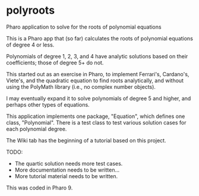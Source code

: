 # polyroots
Pharo application to solve for the roots of polynomial equations

This is a Pharo app that (so far) calculates the roots of polynomial equations 
of degree 4 or less.  

Polynomials of degree 1, 2, 3, and 4 have analytic solutions based on their 
coefficients; those of degree 5+ do not.

This started out as an exercise in Pharo, to implement Ferrari's, Cardano's, 
Viete's, and the quadratic equation to find roots analytically, and without 
using the PolyMath library (i.e., no complex number objects).

I may eventually expand it to solve polynomials of degree 5 and higher, 
and perhaps other types of equations.

This application implements one package, "Equation", which defines one class, "Polynomial". 
There is a test class to test various solution cases for each polynomial degree. 

The Wiki tab has the beginning of a tutorial based on this project.

TODO: 
- The quartic solution needs more test cases. 
- More documentation needs to be written...
- More tutorial material needs to be written.

This was coded in Pharo 9.
